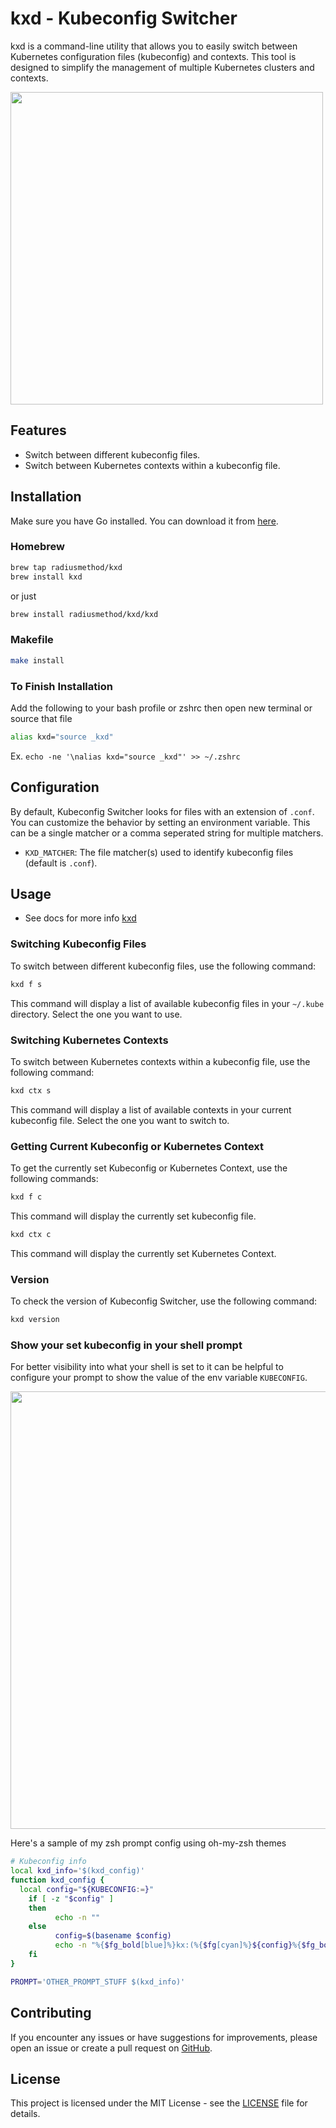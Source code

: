 # kxd - Kubeconfig Switcher

kxd is a command-line utility that allows you to easily switch between Kubernetes configuration files (kubeconfig) and contexts. This tool is designed to simplify the management of multiple Kubernetes clusters and contexts.

<img src="assets/demo.gif" width="500">

## Features

- Switch between different kubeconfig files.
- Switch between Kubernetes contexts within a kubeconfig file.

## Installation

Make sure you have Go installed. You can download it from [here](https://golang.org/dl/).

### Homebrew

```bash
brew tap radiusmethod/kxd
brew install kxd
```

or just

```bash
brew install radiusmethod/kxd/kxd
```
### Makefile

```bash
make install
```

### To Finish Installation
Add the following to your bash profile or zshrc then open new terminal or source that file

```sh
alias kxd="source _kxd"
```

Ex. `echo -ne '\nalias kxd="source _kxd"' >> ~/.zshrc`

## Configuration

By default, Kubeconfig Switcher looks for files with an extension of `.conf`. You can customize the behavior by setting an environment variable.
This can be a single matcher or a comma seperated string for multiple matchers.

- `KXD_MATCHER`: The file matcher(s) used to identify kubeconfig files (default is `.conf`).

## Usage

 * See docs for more info [kxd](docs/kxd.md)

### Switching Kubeconfig Files

To switch between different kubeconfig files, use the following command:

```bash
kxd f s
```

This command will display a list of available kubeconfig files in your `~/.kube` directory. Select the one you want to use.

### Switching Kubernetes Contexts

To switch between Kubernetes contexts within a kubeconfig file, use the following command:

```bash
kxd ctx s
```

This command will display a list of available contexts in your current kubeconfig file. Select the one you want to switch to.


### Getting Current Kubeconfig or Kubernetes Context

To get the currently set Kubeconfig or Kubernetes Context, use the following commands:

```bash
kxd f c
```

This command will display the currently set kubeconfig file.

```bash
kxd ctx c
```

This command will display the currently set Kubernetes Context.

### Version

To check the version of Kubeconfig Switcher, use the following command:

```bash
kxd version
```

### Show your set kubeconfig in your shell prompt
For better visibility into what your shell is set to it can be helpful to configure your prompt to show the value of the env variable `KUBECONFIG`.

<img src="assets/screenshot.png" width="700">

Here's a sample of my zsh prompt config using oh-my-zsh themes

```sh
# Kubeconfig info
local kxd_info='$(kxd_config)'
function kxd_config {
  local config="${KUBECONFIG:=}"
    if [ -z "$config" ]
    then
          echo -n ""
    else
          config=$(basename $config)
          echo -n "%{$fg_bold[blue]%}kx:(%{$fg[cyan]%}${config}%{$fg_bold[blue]%})%{$reset_color%} "
    fi
}
```

```sh
PROMPT='OTHER_PROMPT_STUFF $(kxd_info)'
```

## Contributing

If you encounter any issues or have suggestions for improvements, please open an issue or create a pull request on [GitHub](https://github.com/radiusmethod/kxd).

## License

This project is licensed under the MIT License - see the [LICENSE](LICENSE) file for details.
